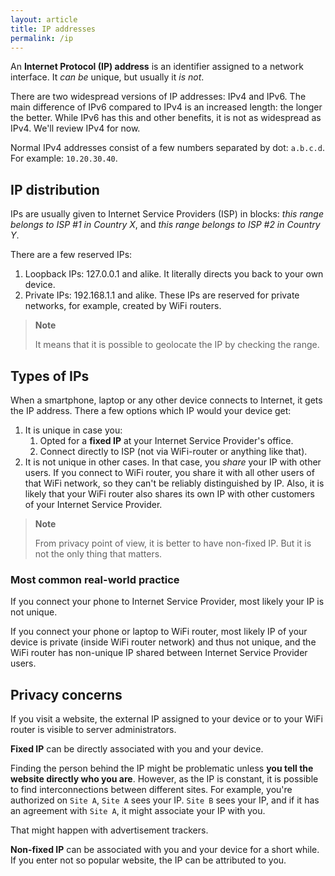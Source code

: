 ```yaml
---
layout: article
title: IP addresses
permalink: /ip
---
```


An **Internet Protocol (IP) address** is an identifier assigned to a network interface. It *can be* unique, but usually it *is not*.

There are two widespread versions of IP addresses: IPv4 and IPv6. The main difference of IPv6 compared to IPv4 is an increased length: the longer the better. While IPv6 has this and other benefits, it is not as widespread as IPv4. We'll review IPv4 for now.

Normal IPv4 addresses consist of a few numbers separated by dot: ``a.b.c.d``. For example: ``10.20.30.40``.

## IP distribution

IPs are usually given to Internet Service Providers (ISP) in blocks: *this range belongs to ISP #1 in Country X*, and *this range belongs to ISP #2 in Country Y*.

There are a few reserved IPs:

1. Loopback IPs: 127.0.0.1 and alike. It literally directs you back to your own device.
2. Private IPs: 192.168.1.1 and alike. These IPs are reserved for private networks, for example, created by WiFi routers.

> **Note**
> 
> It means that it is possible to geolocate the IP by checking the range.

## Types of IPs

When a smartphone, laptop or any other device connects to Internet, it gets the IP address. There a few options which IP would your device get:

1. It is unique in case you:
	1. Opted for a **fixed IP** at your Internet Service Provider's office.
	2. Connect directly to ISP (not via WiFi-router or anything like that).
2. It is not unique in other cases. In that case, you *share* your IP with other users. If you connect to WiFi router, you share it with all other users of that WiFi network, so they can't be reliably distinguished by IP. Also, it is likely that your WiFi router also shares its own IP with other customers of your Internet Service Provider.

> **Note**
> 
> From privacy point of view, it is better to have non-fixed IP. But it is not the only thing that matters.

### Most common real-world practice

If you connect your phone to Internet Service Provider, most likely your IP is not unique.

If you connect your phone or laptop to WiFi router, most likely IP of your device is private (inside WiFi router network) and thus not unique, and the WiFi router has non-unique IP shared between Internet Service Provider users.

## Privacy concerns

If you visit a website, the external IP assigned to your device or to your WiFi router is visible to server administrators.

**Fixed IP** can be directly associated with you and your device. 

Finding the person behind the IP might be problematic unless **you tell the website directly who you are**.
However, as the IP is constant, it is possible to find interconnections between different sites. For example, you're authorized on ``Site A``, ``Site A`` sees your IP. ``Site B`` sees your IP, and if it has an agreement with ``Site A``, it might associate your IP with you.

That might happen with advertisement trackers.

**Non-fixed IP** can be associated with you and your device for a short while. If you enter not so popular website, the IP can be attributed to you.


